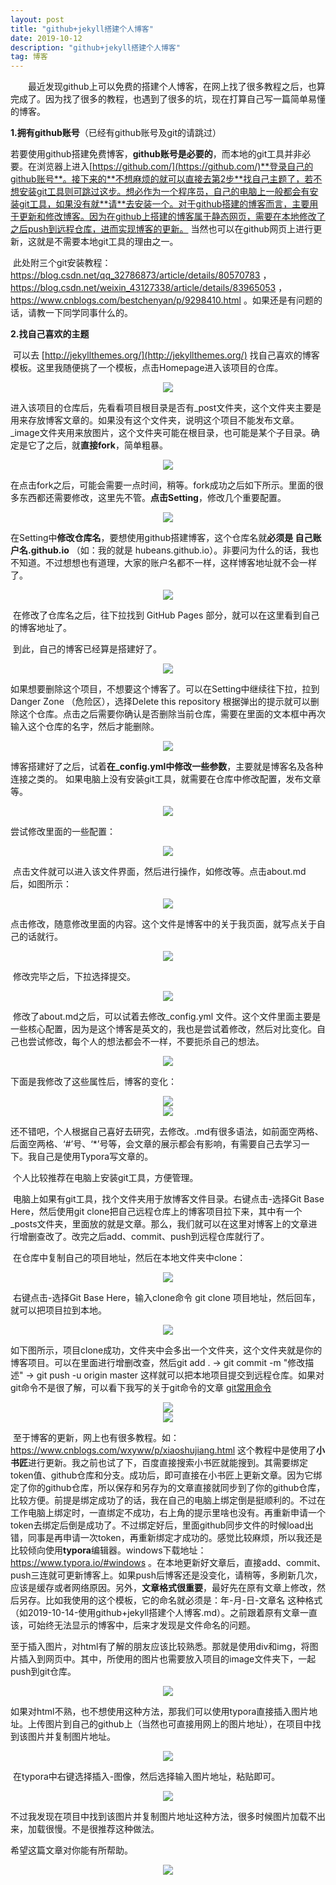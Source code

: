 ```yaml
---
layout: post
title: "github+jekyll搭建个人博客"
date: 2019-10-12 
description: "github+jekyll搭建个人博客"
tag: 博客 
---
```


　　最近发现github上可以免费的搭建个人博客，在网上找了很多教程之后，也算完成了。因为找了很多的教程，也遇到了很多的坑，现在打算自己写一篇简单易懂的博客。 

**1.拥有github账号**（已经有github账号及git的请跳过）  

​		若要使用github搭建免费博客，**github账号是必要的**，而本地的git工具并非必要。在浏览器上进入[https://github.com/](https://github.com/)**登录自己的github账号**。接下来的**不想麻烦的就可以直接去第2步**找自己主题了，若不想安装git工具则可跳过这步。想必作为一个程序员，自己的电脑上一般都会有安装git工具，如果没有就**请**去安装一个。对于github搭建的博客而言，主要用于更新和修改博客。因为在github上搭建的博客属于静态网页，需要在本地修改了之后push到远程仓库，进而实现博客的更新。  当然也可以在github网页上进行更新，这就是不需要本地git工具的理由之一。

​		此处附三个git安装教程：https://blog.csdn.net/qq_32786873/article/details/80570783 ，https://blog.csdn.net/weixin_43127338/article/details/83965053 ，https://www.cnblogs.com/bestchenyan/p/9298410.html 。如果还是有问题的话，请教一下同学同事什么的。  

**2.找自己喜欢的主题**  

​		可以去 [http://jekyllthemes.org/](http://jekyllthemes.org/) 找自己喜欢的博客模板。这里我随便挑了一个模板，点击Homepage进入该项目的仓库。

<div align="center">
	<img src="/images\posts\博客搭建\QQ图片20191106145315.png">  
</div>

​		进入该项目的仓库后，先看看项目根目录是否有_post文件夹，这个文件夹主要是用来存放博客文章的。如果没有这个文件夹，说明这个项目不能发布文章。_image文件夹用来放图片，这个文件夹可能在根目录，也可能是某个子目录。确定是它了之后，就**直接fork**，简单粗暴。

<div align="center">
	<img src="/images\posts\博客搭建\QQ图片20191106145730.png">  
</div>

​		在点击fork之后，可能会需要一点时间，稍等。fork成功之后如下所示。里面的很多东西都还需要修改，这里先不管。**点击Setting**，修改几个重要配置。

<div align="center">
	<img src="/images\posts\博客搭建\QQ图片20191106151028.png">  
</div>

​		在Setting中**修改仓库名**，要想使用github搭建博客，这个仓库名就**必须是 自己账户名.github.io** （如：我的就是 hubeans.github.io）。非要问为什么的话，我也不知道。不过想想也有道理，大家的账户名都不一样，这样博客地址就不会一样了。

<div align="center">
	<img src="/images\posts\博客搭建\QQ图片20191106151818.png">  
</div>

​		在修改了仓库名之后，往下拉找到 GitHub Pages 部分，就可以在这里看到自己的博客地址了。

​		到此，自己的博客已经算是搭建好了。

<div align="center">
	<img src="/images\posts\博客搭建\QQ图片20191106152843.png">  
</div>

​		如果想要删除这个项目，不想要这个博客了。可以在Setting中继续往下拉，拉到Danger Zone （危险区），选择Delete this repository 根据弹出的提示就可以删除这个仓库。点击之后需要你确认是否删除当前仓库，需要在里面的文本框中再次输入这个仓库的名字，然后才能删除。

<div align="center">
	<img src="/images\posts\博客搭建\QQ图片20191106153654.png">  
</div>

​		博客搭建好了之后，试着**在_config.yml中修改一些参数**，主要就是博客名及各种连接之类的。  如果电脑上没有安装git工具，就需要在仓库中修改配置，发布文章等。

<div align="center">
	<img src="/images\posts\博客搭建\QQ图片20191106154642.png">  
</div>

尝试修改里面的一些配置：

<div align="center">
	<img src="/images\posts\博客搭建\QQ图片20191106155011.png">  
</div>

​		点击文件就可以进入该文件界面，然后进行操作，如修改等。点击about.md 后，如图所示：

<div align="center">
	<img src="/images\posts\博客搭建\QQ图片20191106155207.png">  
</div>

​		点击修改，随意修改里面的内容。这个文件是博客中的关于我页面，就写点关于自己的话就行。

<div align="center">
	<img src="/images\posts\博客搭建\QQ图片20191106160043.png">  
</div>

​		修改完毕之后，下拉选择提交。

<div align="center">
	<img src="/images\posts\博客搭建\QQ图片20191106160245.png">  
</div>

​		修改了about.md之后，可以试着去修改_config.yml 文件。这个文件里面主要是一些核心配置，因为是这个博客是英文的，我也是尝试着修改，然后对比变化。自己也尝试修改，每个人的想法都会不一样，不要扼杀自己的想法。

<div align="center">
	<img src="/images\posts\博客搭建\QQ图片20191106162159.png">  
</div>

下面是我修改了这些属性后，博客的变化：

<div align="center">
	<img src="/images\posts\博客搭建\QQ图片20191106162458.png">  
</div>

<div align="center">
	<img src="/images\posts\博客搭建\QQ图片20191106162519.png">  
</div>



​		还不错吧，个人根据自己喜好去研究，去修改。.md有很多语法，如前面空两格、后面空两格、‘#’号、‘*’号等，会文章的展示都会有影响，有需要自己去学习一下。我自己是使用Typora写文章的。

​		个人比较推荐在电脑上安装git工具，方便管理。

​		电脑上如果有git工具，找个文件夹用于放博客文件目录。右键点击-选择Git Base Here，然后使用git clone把自己远程仓库上的博客项目拉下来，其中有一个_posts文件夹，里面放的就是文章。那么，我们就可以在这里对博客上的文章进行增删查改了。改完之后add、commit、push到远程仓库就行了。  

​		在仓库中复制自己的项目地址，然后在本地文件夹中clone：

<div align="center">
	<img src="/images\posts\博客搭建\QQ图片20191106163203.png">  
</div>

​		右键点击-选择Git Base Here，输入clone命令 git clone 项目地址，然后回车，就可以把项目拉到本地。

<div align="center">
	<img src="/images\posts\博客搭建\QQ图片20191106163345.png">  
</div>

​		如下图所示，项目clone成功，文件夹中会多出一个文件夹，这个文件夹就是你的博客项目。可以在里面进行增删改查，然后git add . -> git commit -m "修改描述" -> git push -u origin master 这样就可以把本地项目提交到远程仓库。如果对git命令不是很了解，可以看下我写的关于git命令的文章 [git常用命令](https://hu12340.github.io/2019/10/git%E5%B8%B8%E7%94%A8%E5%91%BD%E4%BB%A4/)

<div align="center">
	<img src="/images\posts\博客搭建\QQ图片20191106163620.png">  
</div> 

<div align="center">
	<img src="/images\posts\博客搭建\QQ图片20191106163649.png">  
</div>

​		至于博客的更新，网上也有很多教程。如：https://www.cnblogs.com/wxyww/p/xiaoshujiang.html 这个教程中是使用了**小书匠**进行更新。我之前也试了下，百度直接搜索小书匠就能搜到。其需要绑定token值、github仓库和分支。成功后，即可直接在小书匠上更新文章。因为它绑定了你的github仓库，所以保存和另存为的文章直接就同步到了你的github仓库，比较方便。前提是绑定成功了的话，我在自己的电脑上绑定倒是挺顺利的。不过在工作电脑上绑定时，一直绑定不成功，右上角的提示里啥也没有。再重新申请一个token去绑定后倒是成功了。不过绑定好后，里面github同步文件的时候load出错，同事是再申请一次token，再重新绑定才成功的。感觉比较麻烦，所以我还是比较倾向使用**typora**编辑器。windows下载地址： https://www.typora.io/#windows  。在本地更新好文章后，直接add、commit、push三连就可更新博客上。如果push后博客还是没变化，请稍等，多刷新几次，应该是缓存或者网络原因。另外，**文章格式很重要**，最好先在原有文章上修改，然后另存。比如我使用的这个模板，它的命名就必须是：年-月-日-文章名 这种格式（如2019-10-14-使用github+jekyll搭建个人博客.md）。之前跟着原有文章一直该，可始终无法显示的博客中，后来才发现是文件命名的问题。

​		至于插入图片，对html有了解的朋友应该比较熟悉。那就是使用div和img，将图片插入到网页中。其中，所使用的图片也需要放入项目的image文件夹下，一起push到git仓库。

<div align="center">
	<img src="/images/QQ图片20191014142149.png" />  
</div> 

​		如果对html不熟，也不想使用这种方法，那我们可以使用typora直接插入图片地址。上传图片到自己的github上（当然也可直接用网上的图片地址），在项目中找到该图片并复制图片地址。

<div align="center">
	<img src="/images/posts/博客搭建/1571617967820.png">  
</div>

​		在typora中右键选择插入-图像，然后选择输入图片地址，粘贴即可。

<div align="center">
	<img src="/images/posts/博客搭建/1571618156316.png">  
</div>

​		不过我发现在项目中找到该图片并复制图片地址这种方法，很多时候图片加载不出来，加载很慢。不是很推荐这种做法。

希望这篇文章对你能有所帮助。

<div align="center">
	<img src="/images/路飞.jpg">  
</div> 

